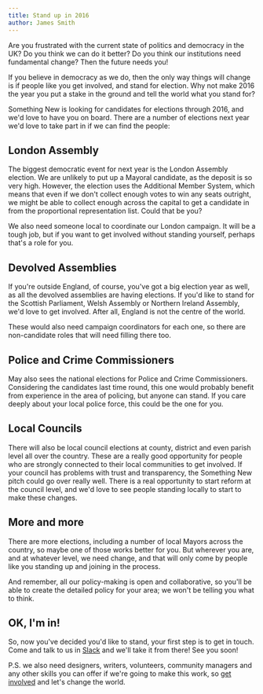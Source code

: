 ```yaml
---
title: Stand up in 2016
author: James Smith
---
```


Are you frustrated with the current state of politics and democracy in the UK? Do you think we can do it better? Do you think our institutions need fundamental change? Then the future needs you!

If you believe in democracy as we do, then the only way things will change is if people like you get involved, and stand for election. Why not make 2016 the year you put a stake in the ground and tell the world what you stand for?

Something New is looking for candidates for elections through 2016, and we'd love to have you on board. There are a number of elections next year we'd love to take part in if we can find the people:

## London Assembly

The biggest democratic event for next year is the London Assembly election. We are unlikely to put up a Mayoral candidate, as the deposit is so very high. However, the election uses the Additional Member System, which means that even if we don't collect enough votes to win any seats outright, we might be able to collect enough across the capital to get a candidate in from the proportional representation list. Could that be you?

We also need someone local to coordinate our London campaign. It will be a tough job, but if you want to get involved without standing yourself, perhaps that's a role for you.

## Devolved Assemblies

If you're outside England, of course, you've got a big election year as well, as all the devolved assemblies are having elections. If you'd like to stand for the Scottish Parliament, Welsh Assembly or Northern Ireland Assembly, we'd love to get involved. After all, England is not the centre of the world.

These would also need campaign coordinators for each one, so there are non-candidate roles that will need filling there too.

## Police and Crime Commissioners

May also sees the national elections for Police and Crime Commissioners. Considering the candidates last time round, this one would probably benefit from experience in the area of policing, but anyone can stand. If you care deeply about your local police force, this could be the one for you.

## Local Councils

There will also be local council elections at county, district and even parish level all over the country. These are a really good opportunity for people who are strongly connected to their local communities to get involved. If your council has problems with trust and transparency, the Something New pitch could go over really well. There is a real opportunity to start reform at the council level, and we'd love to see people standing locally to start to make these changes.

## More and more

There are more elections, including a number of local Mayors across the country, so maybe one of those works better for you. But wherever you are, and at whatever level, we need change, and that will only come by people like you standing up and joining in the process.

And remember, all our policy-making is open and collaborative, so you'll be able to create the detailed policy for your area; we won't be telling you what to think.

## OK, I'm in!

So, now you've decided you'd like to stand, your first step is to get in touch. Come and talk to us in [Slack](http://slack.somethingnew.org.uk) and we'll take it from there! See you soon!

P.S. we also need designers, writers, volunteers, community managers and any other skills you can offer if we're going to make this work, so [get involved](/support.html) and let's change the world.